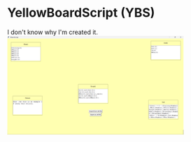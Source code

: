 # YellowBoardScript (YBS)
I don't know why I'm created it.  
<img src="https://raw.githubusercontent.com/Liam-q3v6z/YellowBoardScript/refs/heads/main/preview.png" width=80% height=80%>
